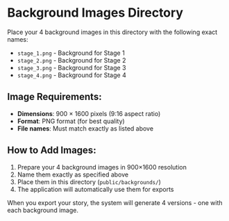 # Background Images Directory

Place your 4 background images in this directory with the following exact names:

- `stage_1.png` - Background for Stage 1
- `stage_2.png` - Background for Stage 2  
- `stage_3.png` - Background for Stage 3
- `stage_4.png` - Background for Stage 4

## Image Requirements:

- **Dimensions**: 900 × 1600 pixels (9:16 aspect ratio)
- **Format**: PNG format (for best quality)
- **File names**: Must match exactly as listed above

## How to Add Images:

1. Prepare your 4 background images in 900×1600 resolution
2. Name them exactly as specified above
3. Place them in this directory (`public/backgrounds/`)
4. The application will automatically use them for exports

When you export your story, the system will generate 4 versions - one with each background image.
